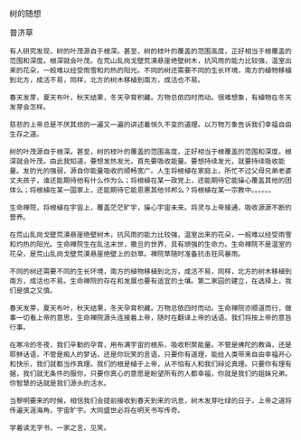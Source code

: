 树的随想

普济草


    有人研究发现，树的叶茂源自于根深。甚至，树的枝叶的覆盖的范围高度，正好相当于根覆盖的范围和深度。根深就会叶茂。在荒山乱岗戈壁荒漠悬崖绝壁树木，抗风雨的能力比较强，温室出来的花朵，一般难以经受雨雪和灼热的阳光。不同的树还需要不同的生长环境，南方的植物移植到北方，成活不易，同样，北方的树木移植到南方，成活也不易。

    春天发芽，夏天布叶，秋天结果，冬天孕育积藏。万物总依四时而动。很难想象，有植物在冬天发芽会怎样。

    慈悲的上帝总是不厌其烦的一遍又一遍的讲述着恒久不变的道理。以万物万象告诉我们幸福自由生存之道。

    树的叶茂源自于根深。甚至，树的枝叶的覆盖的范围高度，正好相当于根覆盖的范围和深度。根深就会叶茂。由此我知道，要想发热发光，首先要吸收能量。要想持续发光，就要持续吸收能量。发的光的强弱，源自你能量吸收的顺畅宽广。人生将根植在家庭上，所忙不过父母兄弟老婆丈夫孩子，谁还能期待他有什么作为么；将根植在某一政党上，还能期待它能操心覆盖其他的团体么；将根植在某一国家上，还能期待它能恩惠其他邻邦么？将根植在某一宗教中。。。。。。

    生命禅院，将根植在宇宙上，覆盖茫茫旷宇，操心宇宙未来。将灵与上帝接通，吸收源源不断的营养。

    在荒山乱岗戈壁荒漠悬崖绝壁树木，抗风雨的能力比较强，温室出来的花朵，一般难以经受雨雪和灼热的阳光。生命禅院生在乱法末世，撒旦的世界，具有顽强的生命力。生命禅院不是温室的花朵，是荒山乱岗戈壁荒漠悬崖绝壁上的劲草。禅院草随时准备抗击狂风暴雨。

    不同的树还需要不同的生长环境，南方的植物移植到北方，成活不易，同样，北方的树木移植到南方，成活也不易。生命禅院的存在和发展也要有适宜的土壤。第二家园的建立，在选择上，我们是慎之又慎。

    春天发芽，夏天布叶，秋天结果，冬天孕育积藏。万物总依四时而动。生命禅院亦顺道而行，做事一切看上帝的意思，生命禅院源头连接着上帝，随时在翻译上帝的话语。我们将按上帝的意旨行事。

    在寒冷的冬夜，我们辛勤的孕育，用布满宇宙的根系，吸收积聚能量。不管是佛陀的教诲，还是耶稣话语，不管是痴人的梦话，还是你玩笑的言语，只要你有道理，能给人类带来自由幸福开心和快乐，我们就都当作真理。我们的根是植于上帝，从不怕有人和我们辩论真理。只要你有理有据，我们就无条件的服你，只要你真心的意愿是盼望所有的人都幸福，你就是我们的姐妹兄弟。你智慧的话就是我们源头的活水。

    当黎明要来的时候，相信我们会提前接收到春天到来的讯息，树木发芽吐绿的日子，上帝之道将传遍天涯海角，宇宙旷宇。大同盛世必将在明天书写传奇。

    学着读无字书，一家之言，见笑。



